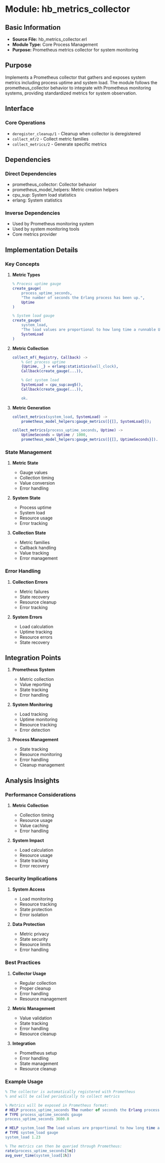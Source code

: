 # Module: hb_metrics_collector

## Basic Information
- **Source File:** hb_metrics_collector.erl
- **Module Type:** Core Process Management
- **Purpose:** Prometheus metrics collector for system monitoring

## Purpose
Implements a Prometheus collector that gathers and exposes system metrics including process uptime and system load. The module follows the prometheus_collector behavior to integrate with Prometheus monitoring systems, providing standardized metrics for system observation.

## Interface

### Core Operations
- `deregister_cleanup/1` - Cleanup when collector is deregistered
- `collect_mf/2` - Collect metric families
- `collect_metrics/2` - Generate specific metrics

## Dependencies

### Direct Dependencies
- prometheus_collector: Collector behavior
- prometheus_model_helpers: Metric creation helpers
- cpu_sup: System load statistics
- erlang: System statistics

### Inverse Dependencies
- Used by Prometheus monitoring system
- Used by system monitoring tools
- Core metrics provider

## Implementation Details

### Key Concepts

1. **Metric Types**
   ```erlang
   % Process uptime gauge
   create_gauge(
       process_uptime_seconds,
       "The number of seconds the Erlang process has been up.",
       Uptime
   )

   % System load gauge
   create_gauge(
       system_load,
       "The load values are proportional to how long time a runnable Unix process has to spend in the run queue before it is scheduled.",
       SystemLoad
   )
   ```

2. **Metric Collection**
   ```erlang
   collect_mf(_Registry, Callback) ->
       % Get process uptime
       {Uptime, _} = erlang:statistics(wall_clock),
       Callback(create_gauge(...)),

       % Get system load
       SystemLoad = cpu_sup:avg5(),
       Callback(create_gauge(...)),

       ok.
   ```

3. **Metric Generation**
   ```erlang
   collect_metrics(system_load, SystemLoad) ->
       prometheus_model_helpers:gauge_metrics([{[], SystemLoad}]);
   
   collect_metrics(process_uptime_seconds, Uptime) ->
       UptimeSeconds = Uptime / 1000,
       prometheus_model_helpers:gauge_metrics([{[], UptimeSeconds}]).
   ```

### State Management

1. **Metric State**
   - Gauge values
   - Collection timing
   - Value conversion
   - Error handling

2. **System State**
   - Process uptime
   - System load
   - Resource usage
   - Error tracking

3. **Collection State**
   - Metric families
   - Callback handling
   - Value tracking
   - Error management

### Error Handling

1. **Collection Errors**
   - Metric failures
   - State recovery
   - Resource cleanup
   - Error tracking

2. **System Errors**
   - Load calculation
   - Uptime tracking
   - Resource errors
   - State recovery

## Integration Points

1. **Prometheus System**
   - Metric collection
   - Value reporting
   - State tracking
   - Error handling

2. **System Monitoring**
   - Load tracking
   - Uptime monitoring
   - Resource tracking
   - Error detection

3. **Process Management**
   - State tracking
   - Resource monitoring
   - Error handling
   - Cleanup management

## Analysis Insights

### Performance Considerations

1. **Metric Collection**
   - Collection timing
   - Resource usage
   - Value caching
   - Error handling

2. **System Impact**
   - Load calculation
   - Resource usage
   - State tracking
   - Error recovery

### Security Implications

1. **System Access**
   - Load monitoring
   - Resource tracking
   - State protection
   - Error isolation

2. **Data Protection**
   - Metric privacy
   - State security
   - Resource limits
   - Error handling

### Best Practices

1. **Collector Usage**
   - Regular collection
   - Proper cleanup
   - Error handling
   - Resource management

2. **Metric Management**
   - Value validation
   - State tracking
   - Error handling
   - Resource cleanup

3. **Integration**
   - Prometheus setup
   - Error handling
   - State management
   - Resource cleanup

### Example Usage

```erlang
% The collector is automatically registered with Prometheus
% and will be called periodically to collect metrics

% Metrics will be exposed in Prometheus format:
# HELP process_uptime_seconds The number of seconds the Erlang process has been up.
# TYPE process_uptime_seconds gauge
process_uptime_seconds 3600.0

# HELP system_load The load values are proportional to how long time a runnable Unix process has to spend in the run queue before it is scheduled.
# TYPE system_load gauge
system_load 1.23

% The metrics can then be queried through Prometheus:
rate(process_uptime_seconds[5m])
avg_over_time(system_load[1h])
